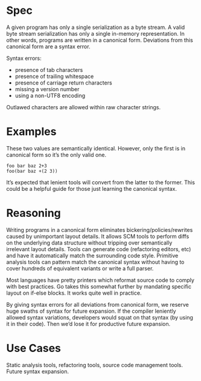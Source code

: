 # Spec

A given program has only a single serialization as a byte stream.  A valid byte stream serialization has only a single in-memory representation.  In other words, programs are written in a canonical form.  Deviations from this canonical form are a syntax error.

Syntax errors:

  * presence of tab characters
  * presence of trailing whitespace
  * presence of carriage return characters
  * missing a version number
  * using a non-UTF8 encoding

Outlawed characters are allowed within raw character strings.


# Examples

These two values are semantically identical.  However, only the first is in canonical form so it’s the only valid one.

    foo bar baz 2+3
    foo(bar baz +(2 3))

It’s expected that lenient tools will convert from the latter to the former.  This could be a helpful guide for those just learning the canonical syntax.


# Reasoning

Writing programs in a canonical form eliminates bickering/policies/rewrites caused by unimportant layout details.  It allows SCM tools to perform diffs on the underlying data structure without tripping over semantically irrelevant layout details.  Tools can generate code (refactoring editors, etc) and have it automatically match the surrounding code style.  Primitive  analysis tools can pattern match the canonical syntax without having to cover hundreds of equivalent variants or write a full parser.

Most languages have pretty printers which reformat source code to comply with best practices.  Go takes this somewhat further by mandating specific layout on if-else blocks.  It works quite well in practice.

By giving syntax errors for all deviations from canonical form, we reserve huge swaths of syntax for future expansion.  If the compiler leniently allowed syntax variations, developers would squat on that syntax (by using it in their code).  Then we’d lose it for productive future expansion.


# Use Cases

Static analysis tools, refactoring tools, source code management tools.  Future syntax expansion.
